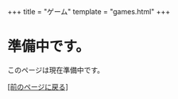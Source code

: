 +++
title = "ゲーム"
template = "games.html"
+++

# 準備中です。

このページは現在準備中です。

<a href="javascript:history.back()">[前のページに戻る]</a>
